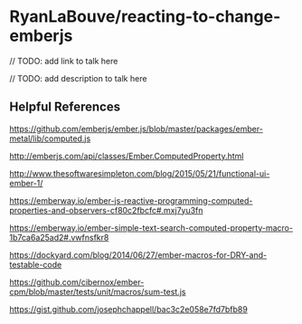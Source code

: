 # RyanLaBouve/reacting-to-change-emberjs

// TODO: add link to talk here

// TODO: add description to talk here

## Helpful References

https://github.com/emberjs/ember.js/blob/master/packages/ember-metal/lib/computed.js

http://emberjs.com/api/classes/Ember.ComputedProperty.html

http://www.thesoftwaresimpleton.com/blog/2015/05/21/functional-ui-ember-1/

https://emberway.io/ember-js-reactive-programming-computed-properties-and-observers-cf80c2fbcfc#.mxj7yu3fn

https://emberway.io/ember-simple-text-search-computed-property-macro-1b7ca6a25ad2#.vwfnsfkr8

https://dockyard.com/blog/2014/06/27/ember-macros-for-DRY-and-testable-code

https://github.com/cibernox/ember-cpm/blob/master/tests/unit/macros/sum-test.js

https://gist.github.com/josephchappell/bac3c2e058e7fd7bfb89
